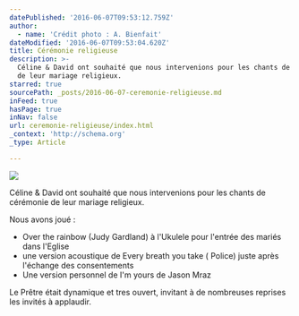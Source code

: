 ```yaml
---
datePublished: '2016-06-07T09:53:12.759Z'
author:
  - name: 'Crédit photo : A. Bienfait'
dateModified: '2016-06-07T09:53:04.620Z'
title: Cérémonie religieuse
description: >-
  Céline & David ont souhaité que nous intervenions pour les chants de cérémonie
  de leur mariage religieux.
starred: true
sourcePath: _posts/2016-06-07-ceremonie-religieuse.md
inFeed: true
hasPage: true
inNav: false
url: ceremonie-religieuse/index.html
_context: 'http://schema.org'
_type: Article

---
```

![](https://the-grid-user-content.s3-us-west-2.amazonaws.com/b0ef1812-2342-4b74-a482-c3096f4ce788.jpg)

Céline & David ont souhaité que nous intervenions pour les chants de cérémonie de leur mariage religieux.

Nous avons joué :

* Over the rainbow (Judy Gardland) à l'Ukulele pour l'entrée des mariés dans l'Eglise
* une version acoustique de Every breath you take ( Police) juste après l'échange des consentements
* Une version personnel de I'm yours de Jason Mraz

Le Prêtre était dynamique et tres ouvert, invitant à de nombreuses reprises les invités à applaudir.